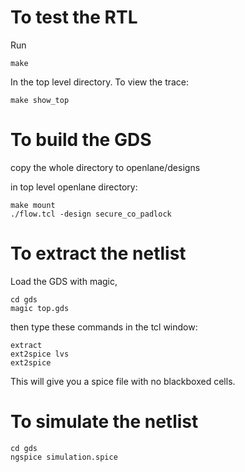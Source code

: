 # To test the RTL

Run

    make

In the top level directory. To view the trace:

    make show_top

# To build the GDS

copy the whole directory to openlane/designs

in top level openlane directory:

    make mount
    ./flow.tcl -design secure_co_padlock

# To extract the netlist

Load the GDS with magic, 
    
    cd gds
    magic top.gds

then type these commands in the tcl window:

    extract
    ext2spice lvs
    ext2spice

This will give you a spice file with no blackboxed cells.

# To simulate the netlist

    cd gds
    ngspice simulation.spice
